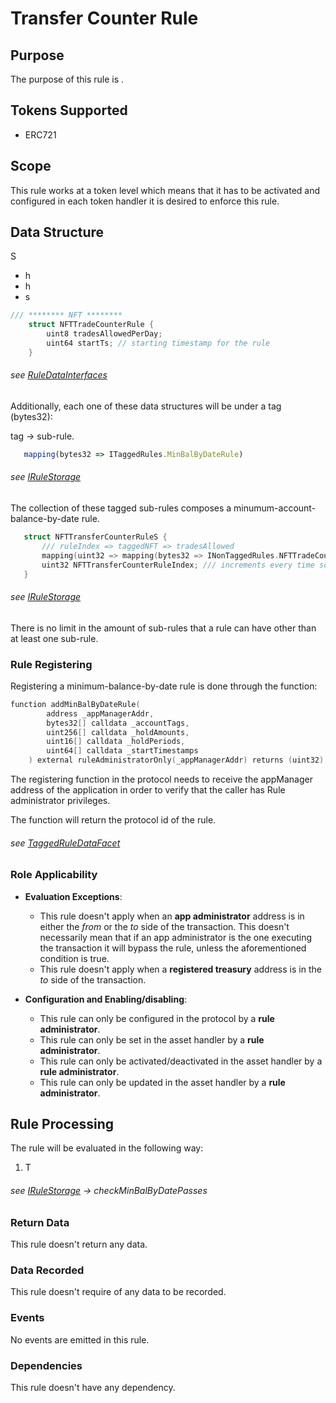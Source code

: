# Transfer Counter Rule

## Purpose

The purpose of this rule is .

## Tokens Supported

- ERC721 

## Scope 

This rule works at a token level which means that it has to be activated and configured in each token handler it is desired to enforce this rule.

## Data Structure

S

- h
- h
- s

```c
/// ******** NFT ********
    struct NFTTradeCounterRule {
        uint8 tradesAllowedPerDay;
        uint64 startTs; // starting timestamp for the rule
    }
```
###### *see [RuleDataInterfaces](../../../src/economic/ruleStorage/RuleDataInterfaces.sol)*

Additionally, each one of these data structures will be under a tag (bytes32):

 tag -> sub-rule.

 ```javascript
    mapping(bytes32 => ITaggedRules.MinBalByDateRule)
```
###### *see [IRuleStorage](../../../src/economic/ruleStorage/IRuleStorage.sol)*

The collection of these tagged sub-rules composes a minumum-account-balance-by-date rule.

 ```c
    struct NFTTransferCounterRuleS {
        /// ruleIndex => taggedNFT => tradesAllowed
        mapping(uint32 => mapping(bytes32 => INonTaggedRules.NFTTradeCounterRule)) NFTTransferCounterRule;
        uint32 NFTTransferCounterRuleIndex; /// increments every time someone adds a rule
    }
```
###### *see [IRuleStorage](../../../src/economic/ruleStorage/IRuleStorage.sol)*

There is no limit in the amount of sub-rules that a rule can have other than at least one sub-rule.

### Rule Registering

Registering a minimum-balance-by-date rule is done through the function:

```c
function addMinBalByDateRule(
        address _appManagerAddr,
        bytes32[] calldata _accountTags,
        uint256[] calldata _holdAmounts,
        uint16[] calldata _holdPeriods,
        uint64[] calldata _startTimestamps
    ) external ruleAdministratorOnly(_appManagerAddr) returns (uint32);
```

The registering function in the protocol needs to receive the appManager address of the application in order to verify that the caller has Rule administrator privileges. 

The function will return the protocol id of the rule.

###### *see [TaggedRuleDataFacet](../../../src/economic/ruleStorage/TaggedRuleDataFacet.sol)*

### Role Applicability

- **Evaluation Exceptions**: 
    - This rule doesn't apply when an **app administrator** address is in either the *from* or the *to* side of the transaction. This doesn't necessarily mean that if an app administrator is the one executing the transaction it will bypass the rule, unless the aforementioned condition is true.
    - This rule doesn't apply when a **registered treasury** address is in the *to* side of the transaction.

- **Configuration and Enabling/disabling**:
    - This rule can only be configured in the protocol by a **rule administrator**.
    - This rule can only be set in the asset handler by a **rule administrator**.
    - This rule can only be activated/deactivated in the asset handler by a **rule administrator**.
    - This rule can only be updated in the asset handler by a **rule administrator**.

## Rule Processing

The rule will be evaluated in the following way:

1. T

###### *see [IRuleStorage](../../../src/economic/ruleProcessor/ERC20TaggedRuleProcessorFacet.sol) -> checkMinBalByDatePasses*

### Return Data

This rule doesn't return any data.

### Data Recorded

This rule doesn't require of any data to be recorded.

### Events

No events are emitted in this rule.

### Dependencies

This rule doesn't have any dependency.